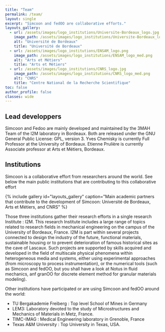 ```yaml
---
title: "Team"
permalink: /team/
layout: single
excerpt: "Simcoon and fedOO are collaborative efforts."
layouts_gallery:
  - url: /assets/images/logo_institutions/Universite-Bordeaux_logo.jpg
    image_path: /assets/images/logo_institutions/Universite-Bordeaux_logo_med.jpg
    alt: "Université de Bordeaux"
    title: "Université de Bordeaux"
  - url: /assets/images/logo_institutions/ENSAM_logo.png
    image_path: /assets/images/logo_institutions/ENSAM_logo_med.png
    alt: "Arts et Métiers"
    title: "Arts et Métiers"
  - url: /assets/images/logo_institutions/CNRS_logo.jpg
    image_path: /assets/images/logo_institutions/CNRS_logo_med.png
    alt: "CNRS"
    title: "Centre National de la Recherche Scientifique"
toc: false
author_profile: false
classes: wide
---
```


## Lead developpers

Simcoon and Fedoo are mainly developed and maintained by the 3MAH Team of the I2M laboratory in Bordeaux. Both are released under the GNU General Public License: GPL, version 3.
Yves Chemisky is currently Full Professor at the University of Bordeaux. Etienne Prulière is currently Associate professor at Arts et Métiers, Bordeaux. 


## Institutions 

Simcoon is a collaborative effort from researchers around the world. See below the main public institutions that are contributing to this collaborative effort

{% include gallery id="layouts_gallery" caption="Main academic partners that contribute to the development of Simcoon: Université de Bordeaux, Arts et Métiers, and CNRS" %}

Those three institutions gather their research efforts in a single research Institute : I2M. This research Institute includes a large range of topics related to research fields in mechanical engineering on the campus of the University of Bordeaux, France. 
I2M is part within several projects connected to design the industry of the future, functional materials, sustainable housing or to prevent deterioration of famous historical sites as the cave of Lascaux. Such projects are supported by skills acquired and developed in the field of multiscale physical phenomena within heterogeneous media and systems, either using experimental approaches (from microscopy to process instrumentation), or the numerical tools (such as Simcoon and fedOO, but you shall have a look at Notus in fluid mechanics, anf granOO for discrete element method for granular materials modeling). 

Other institutions have participated or are using Simcoon and fedOO around the world:

* TU Bergakademie Freiberg : Top level School of Mines in Germany
* LEM3: Laboratory devoted to the study of Microstructures and Mechanics of Materials in Metz, France.
* TIMC-IMAG : Medical Engineering laboratory in Grenoble, France
* Texas A&M University : Top University in Texas, USA.

